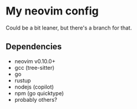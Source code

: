 # My neovim config

Could be a bit leaner, but there's a branch for that.

## Dependencies

- neovim v0.10.0+
- gcc (tree-sitter)
- go
- rustup
- nodejs (copilot)
- npm (go quicktype)
- probably others?
